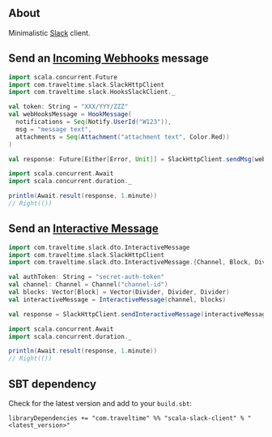 About
--------------------------------------------------
Minimalistic [Slack](https://slack.com/) client.

Send an [Incoming Webhooks](https://api.slack.com/incoming-webhooks) message
--------------------------------------------------

```scala
import scala.concurrent.Future
import com.traveltime.slack.SlackHttpClient
import com.traveltime.slack.HooksSlackClient._

val token: String = "XXX/YYY/ZZZ"
val webHooksMessage = HookMessage(
  notifications = Seq(Notify.UserId("W123")),
  msg = "message text",
  attachments = Seq(Attachment("attachment text", Color.Red))
)

val response: Future[Either[Error, Unit]] = SlackHttpClient.sendMsg(webHooksMessage, token)

import scala.concurrent.Await
import scala.concurrent.duration._

println(Await.result(response, 1.minute))
// Right(())
```

Send an [Interactive Message](https://api.slack.com/interactive-messages)
--------------------------------------------------

```scala
import com.traveltime.slack.dto.InteractiveMessage
import com.traveltime.slack.SlackHttpClient
import com.traveltime.slack.dto.InteractiveMessage.{Channel, Block, Divider}

val authToken: String = "secret-auth-token"
val channel: Channel = Channel("channel-id")
val blocks: Vector[Block] = Vector(Divider, Divider, Divider)
val interactiveMessage = InteractiveMessage(channel, blocks)

val response = SlackHttpClient.sendInteractiveMessage(interactiveMessage, authToken)

import scala.concurrent.Await
import scala.concurrent.duration._

println(Await.result(response, 1.minute))
// Right(())
```

SBT dependency
--------------------------------------------------
Check for the latest version and add to your `build.sbt`:

```
libraryDependencies += "com.traveltime" %% "scala-slack-client" % "<latest_version>"
```